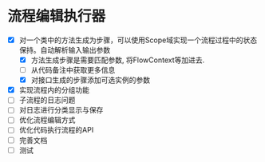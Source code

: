 # 流程编辑执行器
- [x] 对一个类中的方法生成为步骤，可以使用Scope域实现一个流程过程中的状态保持。自动解析输入输出参数
  - [x] 方法生成步骤是需要匹配参数, 将FlowContext等加进去. 
  - [ ] 从代码备注中获取更多信息
  - [x] 对接口生成的步骤添加可选实例的参数
- [x] 实现流程内的分组功能
- [ ] 子流程的日志问题
- [ ] 对日志进行分类显示与保存
- [ ] 优化流程编辑方式
- [ ] 优化代码执行流程的API
- [ ] 完善文档
- [ ] 测试
